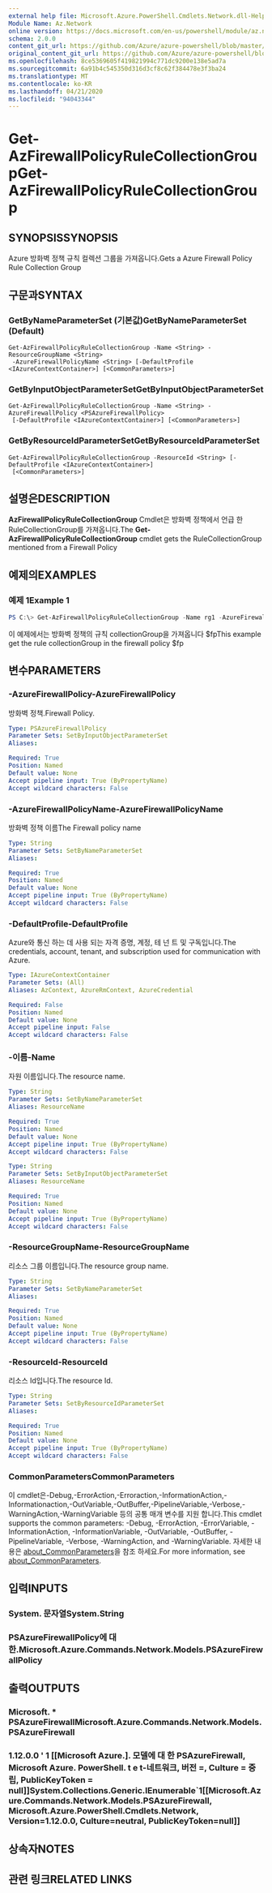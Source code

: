 ```yaml
---
external help file: Microsoft.Azure.PowerShell.Cmdlets.Network.dll-Help.xml
Module Name: Az.Network
online version: https://docs.microsoft.com/en-us/powershell/module/az.network/get-azfirewallpolicyrulecollectiongroup
schema: 2.0.0
content_git_url: https://github.com/Azure/azure-powershell/blob/master/src/Network/Network/help/Get-AzFirewallPolicyRuleCollectionGroup.md
original_content_git_url: https://github.com/Azure/azure-powershell/blob/master/src/Network/Network/help/Get-AzFirewallPolicyRuleCollectionGroup.md
ms.openlocfilehash: 8ce5369605f419821994c771dc9200e138e5ad7a
ms.sourcegitcommit: 6a91b4c545350d316d3cf8c62f384478e3f3ba24
ms.translationtype: MT
ms.contentlocale: ko-KR
ms.lasthandoff: 04/21/2020
ms.locfileid: "94043344"
---
```

# <span data-ttu-id="2de8f-101">Get-AzFirewallPolicyRuleCollectionGroup</span><span class="sxs-lookup"><span data-stu-id="2de8f-101">Get-AzFirewallPolicyRuleCollectionGroup</span></span>

## <span data-ttu-id="2de8f-102">SYNOPSIS</span><span class="sxs-lookup"><span data-stu-id="2de8f-102">SYNOPSIS</span></span>
<span data-ttu-id="2de8f-103">Azure 방화벽 정책 규칙 컬렉션 그룹을 가져옵니다.</span><span class="sxs-lookup"><span data-stu-id="2de8f-103">Gets a Azure Firewall Policy Rule Collection Group</span></span>

## <span data-ttu-id="2de8f-104">구문과</span><span class="sxs-lookup"><span data-stu-id="2de8f-104">SYNTAX</span></span>

### <span data-ttu-id="2de8f-105">GetByNameParameterSet (기본값)</span><span class="sxs-lookup"><span data-stu-id="2de8f-105">GetByNameParameterSet (Default)</span></span>
```
Get-AzFirewallPolicyRuleCollectionGroup -Name <String> -ResourceGroupName <String>
 -AzureFirewallPolicyName <String> [-DefaultProfile <IAzureContextContainer>] [<CommonParameters>]
```

### <span data-ttu-id="2de8f-106">GetByInputObjectParameterSet</span><span class="sxs-lookup"><span data-stu-id="2de8f-106">GetByInputObjectParameterSet</span></span>
```
Get-AzFirewallPolicyRuleCollectionGroup -Name <String> -AzureFirewallPolicy <PSAzureFirewallPolicy>
 [-DefaultProfile <IAzureContextContainer>] [<CommonParameters>]
```

### <span data-ttu-id="2de8f-107">GetByResourceIdParameterSet</span><span class="sxs-lookup"><span data-stu-id="2de8f-107">GetByResourceIdParameterSet</span></span>
```
Get-AzFirewallPolicyRuleCollectionGroup -ResourceId <String> [-DefaultProfile <IAzureContextContainer>]
 [<CommonParameters>]
```

## <span data-ttu-id="2de8f-108">설명은</span><span class="sxs-lookup"><span data-stu-id="2de8f-108">DESCRIPTION</span></span>
<span data-ttu-id="2de8f-109">**AzFirewallPolicyRuleCollectionGroup** Cmdlet은 방화벽 정책에서 언급 한 RuleCollectionGroup를 가져옵니다.</span><span class="sxs-lookup"><span data-stu-id="2de8f-109">The **Get-AzFirewallPolicyRuleCollectionGroup** cmdlet gets the RuleCollectionGroup mentioned from a Firewall Policy</span></span>

## <span data-ttu-id="2de8f-110">예제의</span><span class="sxs-lookup"><span data-stu-id="2de8f-110">EXAMPLES</span></span>

### <span data-ttu-id="2de8f-111">예제 1</span><span class="sxs-lookup"><span data-stu-id="2de8f-111">Example 1</span></span>
```powershell
PS C:\> Get-AzFirewallPolicyRuleCollectionGroup -Name rg1 -AzureFirewallPolicy $fp
```

<span data-ttu-id="2de8f-112">이 예제에서는 방화벽 정책의 규칙 collectionGroup을 가져옵니다 $fp</span><span class="sxs-lookup"><span data-stu-id="2de8f-112">This example get the rule collectionGroup in the firewall policy $fp</span></span>

## <span data-ttu-id="2de8f-113">변수</span><span class="sxs-lookup"><span data-stu-id="2de8f-113">PARAMETERS</span></span>

### <span data-ttu-id="2de8f-114">-AzureFirewallPolicy</span><span class="sxs-lookup"><span data-stu-id="2de8f-114">-AzureFirewallPolicy</span></span>
<span data-ttu-id="2de8f-115">방화벽 정책.</span><span class="sxs-lookup"><span data-stu-id="2de8f-115">Firewall Policy.</span></span>

```yaml
Type: PSAzureFirewallPolicy
Parameter Sets: SetByInputObjectParameterSet
Aliases:

Required: True
Position: Named
Default value: None
Accept pipeline input: True (ByPropertyName)
Accept wildcard characters: False
```

### <span data-ttu-id="2de8f-116">-AzureFirewallPolicyName</span><span class="sxs-lookup"><span data-stu-id="2de8f-116">-AzureFirewallPolicyName</span></span>
<span data-ttu-id="2de8f-117">방화벽 정책 이름</span><span class="sxs-lookup"><span data-stu-id="2de8f-117">The Firewall policy name</span></span>

```yaml
Type: String
Parameter Sets: SetByNameParameterSet
Aliases:

Required: True
Position: Named
Default value: None
Accept pipeline input: True (ByPropertyName)
Accept wildcard characters: False
```

### <span data-ttu-id="2de8f-118">-DefaultProfile</span><span class="sxs-lookup"><span data-stu-id="2de8f-118">-DefaultProfile</span></span>
<span data-ttu-id="2de8f-119">Azure와 통신 하는 데 사용 되는 자격 증명, 계정, 테 넌 트 및 구독입니다.</span><span class="sxs-lookup"><span data-stu-id="2de8f-119">The credentials, account, tenant, and subscription used for communication with Azure.</span></span>

```yaml
Type: IAzureContextContainer
Parameter Sets: (All)
Aliases: AzContext, AzureRmContext, AzureCredential

Required: False
Position: Named
Default value: None
Accept pipeline input: False
Accept wildcard characters: False
```

### <span data-ttu-id="2de8f-120">-이름</span><span class="sxs-lookup"><span data-stu-id="2de8f-120">-Name</span></span>
<span data-ttu-id="2de8f-121">자원 이름입니다.</span><span class="sxs-lookup"><span data-stu-id="2de8f-121">The resource name.</span></span>

```yaml
Type: String
Parameter Sets: SetByNameParameterSet
Aliases: ResourceName

Required: True
Position: Named
Default value: None
Accept pipeline input: True (ByPropertyName)
Accept wildcard characters: False
```

```yaml
Type: String
Parameter Sets: SetByInputObjectParameterSet
Aliases: ResourceName

Required: True
Position: Named
Default value: None
Accept pipeline input: True (ByPropertyName)
Accept wildcard characters: False
```

### <span data-ttu-id="2de8f-122">-ResourceGroupName</span><span class="sxs-lookup"><span data-stu-id="2de8f-122">-ResourceGroupName</span></span>
<span data-ttu-id="2de8f-123">리소스 그룹 이름입니다.</span><span class="sxs-lookup"><span data-stu-id="2de8f-123">The resource group name.</span></span>

```yaml
Type: String
Parameter Sets: SetByNameParameterSet
Aliases:

Required: True
Position: Named
Default value: None
Accept pipeline input: True (ByPropertyName)
Accept wildcard characters: False
```

### <span data-ttu-id="2de8f-124">-ResourceId</span><span class="sxs-lookup"><span data-stu-id="2de8f-124">-ResourceId</span></span>
<span data-ttu-id="2de8f-125">리소스 Id입니다.</span><span class="sxs-lookup"><span data-stu-id="2de8f-125">The resource Id.</span></span>

```yaml
Type: String
Parameter Sets: SetByResourceIdParameterSet
Aliases:

Required: True
Position: Named
Default value: None
Accept pipeline input: True (ByPropertyName)
Accept wildcard characters: False
```

### <span data-ttu-id="2de8f-126">CommonParameters</span><span class="sxs-lookup"><span data-stu-id="2de8f-126">CommonParameters</span></span>
<span data-ttu-id="2de8f-127">이 cmdlet은-Debug,-ErrorAction,-Erroraction,-InformationAction,-Informationaction,-OutVariable,-OutBuffer,-PipelineVariable,-Verbose,-WarningAction,-WarningVariable 등의 공통 매개 변수를 지원 합니다.</span><span class="sxs-lookup"><span data-stu-id="2de8f-127">This cmdlet supports the common parameters: -Debug, -ErrorAction, -ErrorVariable, -InformationAction, -InformationVariable, -OutVariable, -OutBuffer, -PipelineVariable, -Verbose, -WarningAction, and -WarningVariable.</span></span> <span data-ttu-id="2de8f-128">자세한 내용은 [about_CommonParameters](http://go.microsoft.com/fwlink/?LinkID=113216)을 참조 하세요.</span><span class="sxs-lookup"><span data-stu-id="2de8f-128">For more information, see [about_CommonParameters](http://go.microsoft.com/fwlink/?LinkID=113216).</span></span>

## <span data-ttu-id="2de8f-129">입력</span><span class="sxs-lookup"><span data-stu-id="2de8f-129">INPUTS</span></span>

### <span data-ttu-id="2de8f-130">System. 문자열</span><span class="sxs-lookup"><span data-stu-id="2de8f-130">System.String</span></span>

### <span data-ttu-id="2de8f-131">PSAzureFirewallPolicy에 대 한.</span><span class="sxs-lookup"><span data-stu-id="2de8f-131">Microsoft.Azure.Commands.Network.Models.PSAzureFirewallPolicy</span></span>

## <span data-ttu-id="2de8f-132">출력</span><span class="sxs-lookup"><span data-stu-id="2de8f-132">OUTPUTS</span></span>

### <span data-ttu-id="2de8f-133">Microsoft. \* PSAzureFirewall</span><span class="sxs-lookup"><span data-stu-id="2de8f-133">Microsoft.Azure.Commands.Network.Models.PSAzureFirewall</span></span>

### <span data-ttu-id="2de8f-134">1.12.0.0 ' 1 [[Microsoft Azure.]. 모델에 대 한 PSAzureFirewall, Microsoft Azure. PowerShell. t e t-네트워크, 버전 =, Culture = 중립, PublicKeyToken = null]]</span><span class="sxs-lookup"><span data-stu-id="2de8f-134">System.Collections.Generic.IEnumerable\`1[[Microsoft.Azure.Commands.Network.Models.PSAzureFirewall, Microsoft.Azure.PowerShell.Cmdlets.Network, Version=1.12.0.0, Culture=neutral, PublicKeyToken=null]]</span></span>

## <span data-ttu-id="2de8f-135">상속자</span><span class="sxs-lookup"><span data-stu-id="2de8f-135">NOTES</span></span>

## <span data-ttu-id="2de8f-136">관련 링크</span><span class="sxs-lookup"><span data-stu-id="2de8f-136">RELATED LINKS</span></span>
